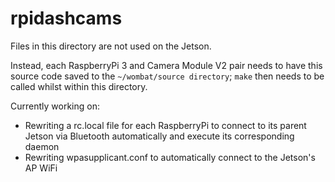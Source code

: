 # rpidashcams

Files in this directory are not used on the Jetson. 

Instead, each RaspberryPi 3 and Camera Module V2 pair needs to have this source code saved to the `~/wombat/source directory`; `make` then needs to be called whilst within this directory.

Currently working on:
- Rewriting a rc.local file for each RaspberryPi to connect to its parent Jetson via Bluetooth automatically and execute its corresponding daemon
- Rewriting wpasupplicant.conf to automatically connect to the Jetson's AP WiFi
